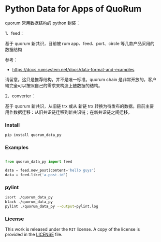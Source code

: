 # Python Data for Apps of QuoRum

quorum 常用数据结构的 python 封装：

1、feed：

基于 quorum 新共识，目前被 rum app、feed、port、circle 等几款产品采用的数据结构

参考：

- https://docs.rumsystem.net/docs/data-format-and-examples

请留意，这只是推荐结构，并不是唯一标准。quorum chain 是非常开放的，客户端完全可以按照自己的需求来构造上链数据的结构。

2、converter：

基于 quorum 新共识，从旧链 trx 或从 新链 trx 转换为待发布的数据。目前主要用作数据迁移：从旧共识链迁移到新共识链；在新共识链之间迁移。

### Install


```sh
pip install quorum_data_py
```

### Examples

```python

from quorum_data_py import feed

data = feed.new_post(content='hello guys')
data = feed.like('a-post-id')

```

### pylint

```sh
isort ./quorum_data_py
black ./quorum_data_py
pylint ./quorum_data_py --output=pylint.log

```


### License

This work is released under the `MIT` license. A copy of the license is provided in the [LICENSE](https://github.com/liujuanjuan1984/quorum_data_py/blob/master/LICENSE) file.
